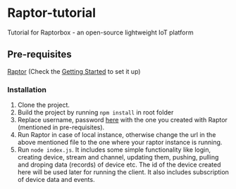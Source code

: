 # Raptor-tutorial
Tutorial for Raptorbox - an open-source lightweight IoT platform 

## Pre-requisites

[Raptor](https://github.com/raptorbox/raptor) 
(Check the [Getting Started](https://github.com/raptorbox/raptor#getting-started) to set it up)

### Installation
1. Clone the project.
2. Build the project by running ``npm install`` in root folder
3. Replace username, password [here](https://github.com/raptorbox/raptor-tutorial-js/config.default.json) with the one you created with Raptor (mentioned in pre-requisites). 
4. Run Raptor in case of local instance, otherwise change the url in the above mentioned file to the one where your raptor instance is running.
5. Run ``node index.js``. It includes some simple functionality like login, creating device, stream and channel, updating them, pushing, pulling and droping data (records) of device etc. The id of the device created here will be used later for running the client. It also includes subscription of device data and events. 